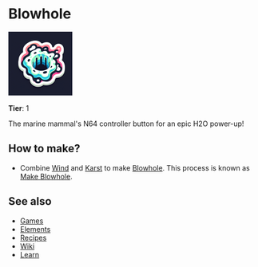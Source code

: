 # Blowhole

![](../images/item.blowhole.png)

**Tier**: 1

The marine mammal's N64 controller button for an epic H2O power-up!

## How to make?

* Combine [Wind](/wiki/elements/wind) and [Karst](/wiki/elements/karst) to make [Blowhole](/wiki/elements/blowhole). This process is known as [Make Blowhole](/wiki/recipes/make-blowhole).

## See also

* [Games](/wiki/games)
* [Elements](/wiki/elements)
* [Recipes](/wiki/recipes)
* [Wiki](/wiki/index)
* [Learn](/learn/index)
